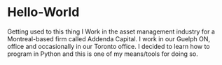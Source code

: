 # Hello-World
Getting used to this thing
I Work in the asset management industry for a Montreal-based firm called Addenda Capital. I work in our Guelph ON, office and occasionally in our Toronto office. I decided to learn how to program in Python and this is one of my means/tools for doing so.
